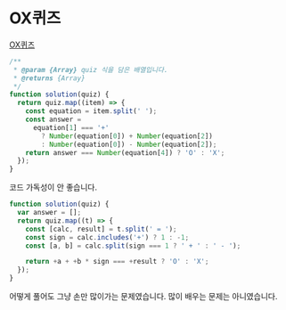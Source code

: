 # OX퀴즈

[OX퀴즈](https://school.programmers.co.kr/learn/courses/30/lessons/120907)

```js
/**
 * @param {Array} quiz 식을 담은 배열입니다.
 * @returns {Array}
 */
function solution(quiz) {
  return quiz.map((item) => {
    const equation = item.split(' ');
    const answer =
      equation[1] === '+'
        ? Number(equation[0]) + Number(equation[2])
        : Number(equation[0]) - Number(equation[2]);
    return answer === Number(equation[4]) ? 'O' : 'X';
  });
}
```

코드 가독성이 안 좋습니다.

```js
function solution(quiz) {
  var answer = [];
  return quiz.map((t) => {
    const [calc, result] = t.split(' = ');
    const sign = calc.includes('+') ? 1 : -1;
    const [a, b] = calc.split(sign === 1 ? ' + ' : ' - ');

    return +a + +b * sign === +result ? 'O' : 'X';
  });
}
```

어떻게 풀어도 그냥 손만 많이가는 문제였습니다. 많이 배우는 문제는 아니였습니다.
